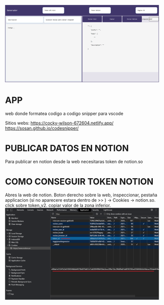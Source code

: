 <img src="./img/imagen.png">

APP
=====
web donde formatea codigo a codigo snipper para vscode<br>

Sitios webs:
https://cocky-wilson-672604.netlify.app/
https://sosan.github.io/codesnipper/


PUBLICAR DATOS EN NOTION
========================
Para publicar en notion desde la web necesitaras token de notion.so


COMO CONSEGUIR TOKEN NOTION
=============================
Abres la web de notion. Boton derecho sobre la web, inspeccionar, pestaña applicacion (si no aparecere estara dentro de >> ) -> Cookies -> notion.so. click sobre token_v2. copiar valor de la zona inferior.
<img src="./img/token_notion.png"><br>
